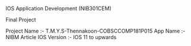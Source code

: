 IOS Application Development (NIB301CEM)

Final Project 

Project Name :- T.M.Y.S-Thennakoon-COBSCCOMP181P015
App Name :- NIBM Article
IOS Version :- IOS 11 to upwards


